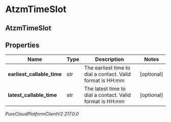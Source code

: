 # AtzmTimeSlot

## AtzmTimeSlot

## Properties

|Name | Type | Description | Notes|
|------------ | ------------- | ------------- | -------------|
| **earliest_callable_time** | str | The earliest time to dial a contact. Valid format is HH:mm | [optional] |
| **latest_callable_time** | str | The latest time to dial a contact. Valid format is HH:mm | [optional] |



_PureCloudPlatformClientV2 217.0.0_
